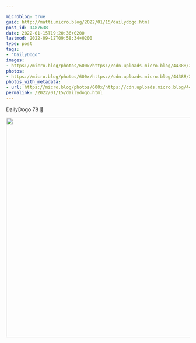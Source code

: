 ```yaml
---

microblog: true
guid: http://matti.micro.blog/2022/01/15/dailydogo.html
post_id: 1487638
date: 2022-01-15T19:20:36+0200
lastmod: 2022-09-12T09:58:34+0200
type: post
tags:
- "DailyDogo"
images:
- https://micro.blog/photos/600x/https://cdn.uploads.micro.blog/44388/2022/5f49881d43.jpg
photos:
- https://micro.blog/photos/600x/https://cdn.uploads.micro.blog/44388/2022/5f49881d43.jpg
photos_with_metadata:
- url: https://micro.blog/photos/600x/https://cdn.uploads.micro.blog/44388/2022/5f49881d43.jpg
permalink: /2022/01/15/dailydogo.html
---
```

DailyDogo 78 🐶

<img src="/media/uploads/2022/5f49881d43.jpg" width="600" height="600" alt="" />
